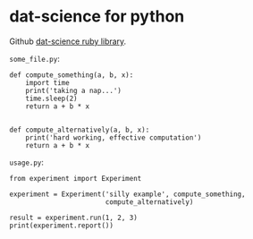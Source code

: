 # dat-science for python

Github [dat-science ruby library](https://github.com/github/dat-science).

`some_file.py`:

```
def compute_something(a, b, x):
    import time
    print('taking a nap...')
    time.sleep(2)
    return a + b * x


def compute_alternatively(a, b, x):
    print('hard working, effective computation')
    return a + b * x
```

`usage.py`:

```
from experiment import Experiment

experiment = Experiment('silly example', compute_something,
                        compute_alternatively)

result = experiment.run(1, 2, 3)
print(experiment.report())
```
